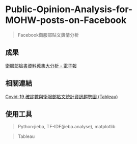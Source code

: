 # Public-Opinion-Analysis-for-MOHW-posts-on-Facebook
>Facebook衛服部貼文輿情分析

## 成果
[衛服部臉書資料蒐集大分析 - 電子報](https://drive.google.com/file/d/1CuUYP1UH1M_BH_DjI5nX0K98m_dC_DVH/view)

## 相關連結
[Covid-19 確診數與衛服部貼文統計資訊趨勢圖 (Tableau)](https://public.tableau.com/app/profile/.66553993/viz/0606_16545404827550/all_week)


## 使用工具
>Python:jieba, TF-IDF(jieba.analyse), matplotlib

>Tableau
